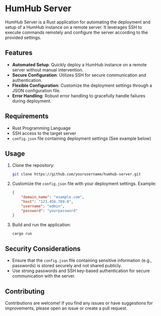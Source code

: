 # HumHub Server

HumHub Server is a Rust application for automating the deployment and setup of a HumHub instance on a remote server. It leverages SSH to execute commands remotely and configure the server according to the provided settings.

## Features

- **Automated Setup**: Quickly deploy a HumHub instance on a remote server without manual intervention.
- **Secure Configuration**: Utilizes SSH for secure communication and authentication.
- **Flexible Configuration**: Customize the deployment settings through a JSON configuration file.
- **Error Handling**: Robust error handling to gracefully handle failures during deployment.

## Requirements

- Rust Programming Language
- SSH access to the target server
- `config.json` file containing deployment settings (See example below)

## Usage

1. Clone the repository:

   ```bash
   git clone https://github.com/yourusername/humhub-server.git
   ```

2. Customize the `config.json` file with your deployment settings. Example:

   ```json
   {
       "domain_name": "example.com",
       "host": "123.456.789.0",
       "username": "admin",
       "password": "yourpassword"
   }
   ```

3. Build and run the application:

   ```bash
   cargo run
   ```

## Security Considerations

- Ensure that the `config.json` file containing sensitive information (e.g., passwords) is stored securely and not shared publicly.
- Use strong passwords and SSH key-based authentication for secure communication with the server.

## Contributing

Contributions are welcome! If you find any issues or have suggestions for improvements, please open an issue or create a pull request.

